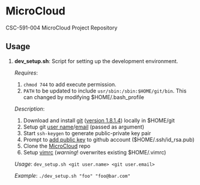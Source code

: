MicroCloud
==========

CSC-591-004 MicroCloud Project Repository

Usage
-----
1. **dev_setup.sh**: Script for setting up the development environment.

    *Requires*: 

    1. `chmod 744` to add execute permission. 
    2. `PATH` to be updated to include `usr/sbin:/sbin:$HOME/git/bin`. This can
        changed by modifying $HOME/.bash_profile


    *Description*:

    1. Download and install [git][1] ([version 1.8.1.4][2]) locally in 
            $HOME/git
    2. Setup git [user name][3]/[email][4] (passed as argument)
    3. Start `ssh-keygen` to generate public-private key pair
    4. Prompt to [add public key][7] to github account ($HOME/.ssh/id_rsa.pub)
    5. Clone the [MicroCloud][5] repo
    6. Setup [vimrc][6] (*warning*! overwrites existing $HOME/.vimrc)
    
    *Usage*:      `dev_setup.sh <git user.name> <git user.email>`

    *Example*:    `./dev_setup.sh "foo" "foo@bar.com"`

 [1]: http://code.google.com/p/git-core/downloads/list
 [2]: http://git-core.googlecode.com/files/git-1.8.1.4.tar.gz
 [3]: https://help.github.com/articles/setting-your-username-in-git
 [4]: https://help.github.com/articles/setting-your-email-in-git
 [5]: https://github.com/mschuma/MicroCloud
 [6]: http://vim.wikia.com/wiki/Open_vimrc_file
 [7]: https://help.github.com/articles/generating-ssh-keys

